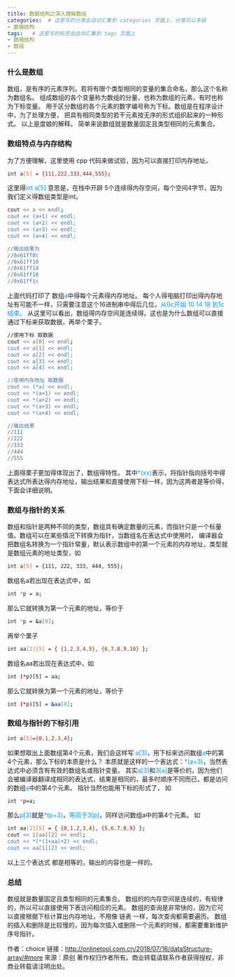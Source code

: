```yaml
---
title: 数据结构之深入理解数组
categories:  # 这里写的分类会自动汇集到 categories 页面上，分类可以多级
- 数据结构 
tags:   # 这里写的标签会自动汇集到 tags 页面上
- 数据结构
- 数组
---
```


### 什么是数组
数组，是有序的元素序列。若将有限个类型相同的变量的集合命名，那么这个名称为数组名。
组成数组的各个变量称为数组的分量，也称为数组的元素，有时也称为下标变量。
用于区分数组的各个元素的数字编号称为下标。数组是在程序设计中，为了处理方便， 把具有相同类型的若干元素按无序的形式组织起来的一种形式。
以上是度娘的解释。
简单来说数组就是数量固定且类型相同的元素集合。


### 数组特点与内存结构
为了方便理解，这里使用 cpp 代码来做试验，因为可以直接打印内存地址。
``` bash
int a[5] = {111,222,333,444,555};
```
这里得<font color=#0099ff>int a[5]</font> 意思是，在栈中开辟 5个连续得内存空间，每个空间4字节，因为我们定义得数组类型是int。
``` bash
cout << a << endl;
cout << (a+1) << endl;
cout << (a+2) << endl;
cout << (a+3) << endl;
cout << (a+4) << endl;

//输出结果为
//0x61ff0c
//0x61ff10
//0x61ff14
//0x61ff18
//0x61ff1c
```
上面代码打印了 数组<font color=#0099ff>a</font>中得每个元素得内存地址。
每个人得电脑打印出得内存地址有可能不一样，只需要注意这个16进制串中得后几位，<font color=#0099ff>从0c开始 10 14 18 到1c结束。</font>
从这里可以看出，数组得内存空间是连续得。这也是为什么数组可以直接通过下标来获取数据，再举个栗子。
``` bash
//使用下标 取数据
cout << a[0] << endl;
cout << a[1] << endl;
cout << a[2] << endl;
cout << a[3] << endl;
cout << a[4] << endl;

//使用内存地址 取数据
cout << (*a) << endl;
cout << *(a+1) << endl;
cout << *(a+2) << endl;
cout << *(a+3) << endl;
cout << *(a+4) << endl;

//输出结果
//111
//222
//333
//444
//555
```
上面得栗子更加得体现出了，数组得特性。
其中<font color=#0099ff>*(xx)</font>表示，将指针指向括号中得表达式所表达得内存地址，输出结果和直接使用下标一样，因为这两者是等价得，下面会详细说明。


### 数组与指针的关系
数组和指针是两种不同的类型，数组具有确定数量的元素，而指针只是一个标量值。数组可以在某些情况下转换为指针，当数组名在表达式中使用时，
编译器会把数组名转换为一个指针常量，默认表示数组中的第一个元素的内存地址，类型就是数组元素的地址类型，如
``` bash
int a[5] = {111, 222, 333, 444, 555};
```
数组名a若出现在表达式中，如
``` bash
int *p = a;
```
那么它就转换为第一个元素的地址，等价于
``` bash
int *p = &a[0];
```
再举个栗子
``` bash
int aa[2][5] = { {1,2,3,4,5}, {6,7,8,9,10} };
```
数组名aa若出现在表达式中，如
``` bash
int (*p)[5] = aa;
```
那么它就转换为第一个元素的地址，等价于
``` bash
int (*p)[5] = &aa[0];
```

### 数组与指针的下标引用
``` bash
int a[5]={0,1,2,3,4};
```
如果想取出上面数组第4个元素，我们会这样写 <font color=#0099ff>a[3]</font>，用下标来访问数组<font color=#0099ff>a</font>中的第4个元素，那么下标的本质是什么？
本质就是这样的一个表达式：<font color=#0099ff>*(a+3)</font>，当然表达式中必须含有有效的数组名或指针变量。
其实<font color=#0099ff>a[3]</font>和<font color=#0099ff>3[a]</font>是等价的，因为他们会被编译器翻译成相同的表达式，结果是相同的，最多时顺序不同而已，都是访问的数组<font color=#0099ff>a</font>中的第4个元素。
指针当然也能用下标的形式了，
如
``` bash
int *p=a;
```
那么<font color=#0099ff>p[3]</font>就是<font color=#0099ff>*(p+3)</font>，<font color=#0099ff>等同于3[p]</font>，同样访问数组a中的第4个元素。
如
``` bash
int aa[2][5] = { {0,1,2,3,4}, {5,6,7,8,9} };
cout << 1[aa][2] << endl;
cout << *(*(1+aa)+2) << endl;
cout << aa[1][2] << endl;
```
以上三个表达式 都是相等的，输出的内容也是一样的。

### 总结
数组就是数量固定且类型相同的元素集合。
数组的的内存空间是连续的，有规律的，所以可以直接使用下表访问相应的元素。
数组的查询是非常快的，因为它可以直接根据下标计算出内存地址，不用像 链表 一样，每次查询都需要遍历。
数组的插入和删除是比较慢的，因为每次插入或删除一个元素的时候，都需要重新维护序号指针。

作者：choice
链接：http://onlinetool.com.cn/2018/07/16/dataStructure-array/#more
來源：原创
著作权归作者所有。商业转载请联系作者获得授权，非商业转载请注明出处。